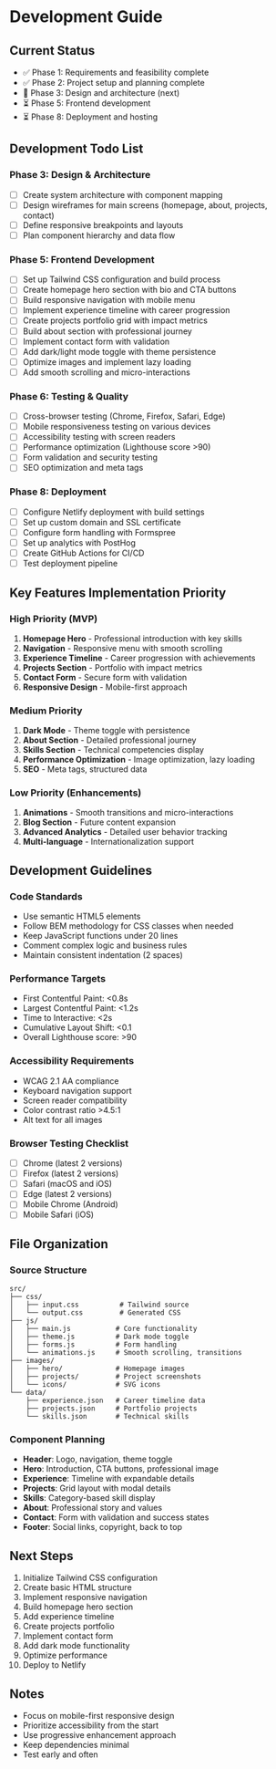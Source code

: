 # Development Guide

## Current Status
- ✅ Phase 1: Requirements and feasibility complete
- ✅ Phase 2: Project setup and planning complete
- 🔄 Phase 3: Design and architecture (next)
- ⏳ Phase 5: Frontend development
- ⏳ Phase 8: Deployment and hosting

## Development Todo List

### Phase 3: Design & Architecture
- [ ] Create system architecture with component mapping
- [ ] Design wireframes for main screens (homepage, about, projects, contact)
- [ ] Define responsive breakpoints and layouts
- [ ] Plan component hierarchy and data flow

### Phase 5: Frontend Development
- [ ] Set up Tailwind CSS configuration and build process
- [ ] Create homepage hero section with bio and CTA buttons
- [ ] Build responsive navigation with mobile menu
- [ ] Implement experience timeline with career progression
- [ ] Create projects portfolio grid with impact metrics
- [ ] Build about section with professional journey
- [ ] Implement contact form with validation
- [ ] Add dark/light mode toggle with theme persistence
- [ ] Optimize images and implement lazy loading
- [ ] Add smooth scrolling and micro-interactions

### Phase 6: Testing & Quality
- [ ] Cross-browser testing (Chrome, Firefox, Safari, Edge)
- [ ] Mobile responsiveness testing on various devices
- [ ] Accessibility testing with screen readers
- [ ] Performance optimization (Lighthouse score >90)
- [ ] Form validation and security testing
- [ ] SEO optimization and meta tags

### Phase 8: Deployment
- [ ] Configure Netlify deployment with build settings
- [ ] Set up custom domain and SSL certificate
- [ ] Configure form handling with Formspree
- [ ] Set up analytics with PostHog
- [ ] Create GitHub Actions for CI/CD
- [ ] Test deployment pipeline

## Key Features Implementation Priority

### High Priority (MVP)
1. **Homepage Hero** - Professional introduction with key skills
2. **Navigation** - Responsive menu with smooth scrolling
3. **Experience Timeline** - Career progression with achievements
4. **Projects Section** - Portfolio with impact metrics
5. **Contact Form** - Secure form with validation
6. **Responsive Design** - Mobile-first approach

### Medium Priority
1. **Dark Mode** - Theme toggle with persistence
2. **About Section** - Detailed professional journey
3. **Skills Section** - Technical competencies display
4. **Performance Optimization** - Image optimization, lazy loading
5. **SEO** - Meta tags, structured data

### Low Priority (Enhancements)
1. **Animations** - Smooth transitions and micro-interactions
2. **Blog Section** - Future content expansion
3. **Advanced Analytics** - Detailed user behavior tracking
4. **Multi-language** - Internationalization support

## Development Guidelines

### Code Standards
- Use semantic HTML5 elements
- Follow BEM methodology for CSS classes when needed
- Keep JavaScript functions under 20 lines
- Comment complex logic and business rules
- Maintain consistent indentation (2 spaces)

### Performance Targets
- First Contentful Paint: <0.8s
- Largest Contentful Paint: <1.2s
- Time to Interactive: <2s
- Cumulative Layout Shift: <0.1
- Overall Lighthouse score: >90

### Accessibility Requirements
- WCAG 2.1 AA compliance
- Keyboard navigation support
- Screen reader compatibility
- Color contrast ratio >4.5:1
- Alt text for all images

### Browser Testing Checklist
- [ ] Chrome (latest 2 versions)
- [ ] Firefox (latest 2 versions)
- [ ] Safari (macOS and iOS)
- [ ] Edge (latest 2 versions)
- [ ] Mobile Chrome (Android)
- [ ] Mobile Safari (iOS)

## File Organization

### Source Structure
```
src/
├── css/
│   ├── input.css          # Tailwind source
│   └── output.css         # Generated CSS
├── js/
│   ├── main.js           # Core functionality
│   ├── theme.js          # Dark mode toggle
│   ├── forms.js          # Form handling
│   └── animations.js     # Smooth scrolling, transitions
├── images/
│   ├── hero/             # Homepage images
│   ├── projects/         # Project screenshots
│   └── icons/            # SVG icons
└── data/
    ├── experience.json   # Career timeline data
    ├── projects.json     # Portfolio projects
    └── skills.json       # Technical skills
```

### Component Planning
- **Header**: Logo, navigation, theme toggle
- **Hero**: Introduction, CTA buttons, professional image
- **Experience**: Timeline with expandable details
- **Projects**: Grid layout with modal details
- **Skills**: Category-based skill display
- **About**: Professional story and values
- **Contact**: Form with validation and success states
- **Footer**: Social links, copyright, back to top

## Next Steps
1. Initialize Tailwind CSS configuration
2. Create basic HTML structure
3. Implement responsive navigation
4. Build homepage hero section
5. Add experience timeline
6. Create projects portfolio
7. Implement contact form
8. Add dark mode functionality
9. Optimize performance
10. Deploy to Netlify

## Notes
- Focus on mobile-first responsive design
- Prioritize accessibility from the start
- Use progressive enhancement approach
- Keep dependencies minimal
- Test early and often
